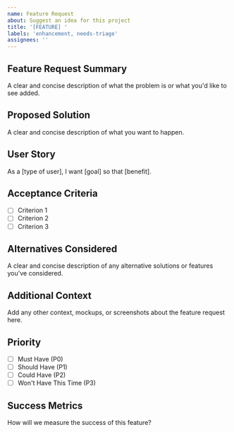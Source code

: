 ```yaml
---
name: Feature Request
about: Suggest an idea for this project
title: '[FEATURE] '
labels: 'enhancement, needs-triage'
assignees: ''
---
```


## Feature Request Summary
A clear and concise description of what the problem is or what you'd like to see added.

## Proposed Solution
A clear and concise description of what you want to happen.

## User Story
As a [type of user], I want [goal] so that [benefit].

## Acceptance Criteria
- [ ] Criterion 1
- [ ] Criterion 2
- [ ] Criterion 3

## Alternatives Considered
A clear and concise description of any alternative solutions or features you've considered.

## Additional Context
Add any other context, mockups, or screenshots about the feature request here.

## Priority
- [ ] Must Have (P0)
- [ ] Should Have (P1)
- [ ] Could Have (P2)
- [ ] Won't Have This Time (P3)

## Success Metrics
How will we measure the success of this feature?
